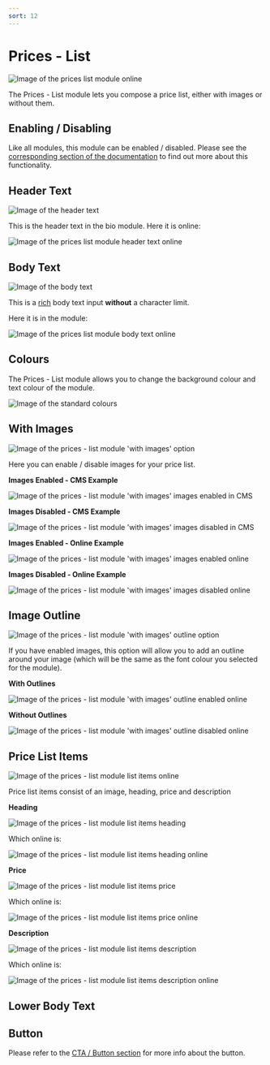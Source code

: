 ```yaml
---
sort: 12
---
```


# Prices - List

![Image of the prices list module online](https://raw.githubusercontent.com/pinkpigeondocs/Pink-Pigeon-Documentation/master/docs/6_Modules/images/12_prices_list_online.png)

The Prices - List module lets you compose a price list, either with images or without them.

## Enabling / Disabling

Like all modules, this module can be enabled / disabled. Please see the [corresponding section of the documentation][endis] to find out more about this functionality.

[endis]: https://pinkpigeondocs.github.io/Pink-Pigeon-Documentation/4_General_Components/4_enabling_disabling_modules.html

## Header Text

![Image of the header text](https://raw.githubusercontent.com/pinkpigeondocs/Pink-Pigeon-Documentation/master/docs/common_elements_images/header_text.png)

This is the header text in the bio module. Here it is online:

![Image of the prices list module header text online](https://raw.githubusercontent.com/pinkpigeondocs/Pink-Pigeon-Documentation/master/docs/6_Modules/images/12_prices_list_header_text_online.png)

## Body Text

![Image of the body text](https://raw.githubusercontent.com/pinkpigeondocs/Pink-Pigeon-Documentation/master/docs/common_elements_images/body_text.png)

This is a [rich](https://pinkpigeondocs.github.io/Pink-Pigeon-Documentation/4_General_Components/6_rich_text_editing.html) body text input **without** a character limit.

Here it is in the module:

![Image of the prices list module body text online](https://raw.githubusercontent.com/pinkpigeondocs/Pink-Pigeon-Documentation/master/docs/6_Modules/images/12_prices_list_body_text_online.png)

## Colours

The Prices - List module allows you to change the background colour and text colour of the module.

![Image of the standard colours](https://raw.githubusercontent.com/pinkpigeondocs/Pink-Pigeon-Documentation/master/docs/common_elements_images/standard_colours.png)

## With Images

![Image of the prices - list module 'with images' option](https://raw.githubusercontent.com/pinkpigeondocs/Pink-Pigeon-Documentation/master/docs/6_Modules/images/12_prices_list_with_images_option.png)

Here you can enable / disable images for your price list.

**Images Enabled - CMS Example**

![Image of the prices - list module 'with images' images enabled in CMS](https://raw.githubusercontent.com/pinkpigeondocs/Pink-Pigeon-Documentation/master/docs/6_Modules/images/12_prices_list_with_images_enabled.png)

**Images Disabled - CMS Example**

![Image of the prices - list module 'with images' images disabled in CMS](https://raw.githubusercontent.com/pinkpigeondocs/Pink-Pigeon-Documentation/master/docs/6_Modules/images/12_prices_list_with_images_disabled.png)

**Images Enabled - Online Example**

![Image of the prices - list module 'with images' images enabled online](https://raw.githubusercontent.com/pinkpigeondocs/Pink-Pigeon-Documentation/master/docs/6_Modules/images/12_prices_list_with_images_enabled_online.png)

**Images Disabled - Online Example**

![Image of the prices - list module 'with images' images disabled online](https://raw.githubusercontent.com/pinkpigeondocs/Pink-Pigeon-Documentation/master/docs/6_Modules/images/12_prices_list_with_images_disabled_online.png)


## Image Outline
![Image of the prices - list module 'with images' outline option](https://raw.githubusercontent.com/pinkpigeondocs/Pink-Pigeon-Documentation/master/docs/6_Modules/images/12_prices_list_image_outline.png)

If you have enabled images, this option will allow you to add an outline around your image (which will be the same as the font colour you selected for the module).

**With Outlines**

![Image of the prices - list module 'with images' outline enabled online](https://raw.githubusercontent.com/pinkpigeondocs/Pink-Pigeon-Documentation/master/docs/6_Modules/images/12_prices_list_image_outline_enabled_online.png)

**Without Outlines**

![Image of the prices - list module 'with images' outline disabled online](https://raw.githubusercontent.com/pinkpigeondocs/Pink-Pigeon-Documentation/master/docs/6_Modules/images/12_prices_list_image_outline_disabled_online.png)



## Price List Items

![Image of the prices - list module list items online](https://raw.githubusercontent.com/pinkpigeondocs/Pink-Pigeon-Documentation/master/docs/6_Modules/images/12_prices_list_items_online.png)

Price list items consist of an image, heading, price and description

**Heading**

![Image of the prices - list module list items heading](https://raw.githubusercontent.com/pinkpigeondocs/Pink-Pigeon-Documentation/master/docs/6_Modules/images/12_prices_list_item_heading.png)

Which online is:

![Image of the prices - list module list items heading online](https://raw.githubusercontent.com/pinkpigeondocs/Pink-Pigeon-Documentation/master/docs/6_Modules/images/12_prices_list_item_heading_online.png)


**Price**

![Image of the prices - list module list items price](https://raw.githubusercontent.com/pinkpigeondocs/Pink-Pigeon-Documentation/master/docs/6_Modules/images/12_prices_list_item_price.png)

Which online is:

![Image of the prices - list module list items price online](https://raw.githubusercontent.com/pinkpigeondocs/Pink-Pigeon-Documentation/master/docs/6_Modules/images/12_prices_list_item_price_online.png)


**Description**

![Image of the prices - list module list items description](https://raw.githubusercontent.com/pinkpigeondocs/Pink-Pigeon-Documentation/master/docs/6_Modules/images/12_prices_list_item_description.png)

Which online is:

![Image of the prices - list module list items description online](https://raw.githubusercontent.com/pinkpigeondocs/Pink-Pigeon-Documentation/master/docs/6_Modules/images/12_prices_list_item_description_online.png)



## Lower Body Text


## Button

Please refer to the [CTA / Button section](https://pinkpigeondocs.github.io/Pink-Pigeon-Documentation/4_General_Components/5_CTA_button.html) for more info about the button.